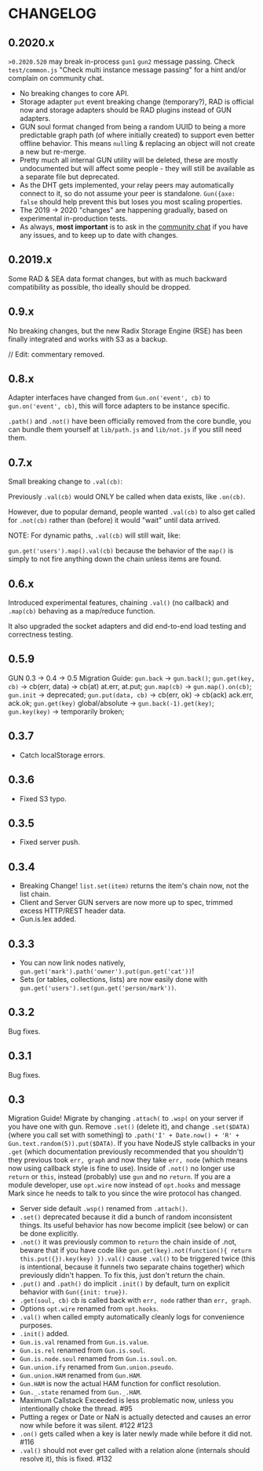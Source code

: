 # CHANGELOG

## 0.2020.x

`>0.2020.520` may break in-process `gun1` `gun2` message passing. Check `test/common.js` "Check multi instance message passing" for a hint and/or complain on community chat. 

 - No breaking changes to core API.
 - Storage adapter `put` event breaking change (temporary?), RAD is official now and storage adapters should be RAD plugins instead of GUN adapters.
 - GUN soul format changed from being a random UUID to being a more predictable graph path (of where initially created) to support even better offline behavior. This means `null`ing & replacing an object will not create a new but re-merge.
 - Pretty much all internal GUN utility will be deleted, these are mostly undocumented but will affect some people - they will still be available as a separate file but deprecated.
 - As the DHT gets implemented, your relay peers may automatically connect to it, so do not assume your peer is standalone. `Gun({axe: false` should help prevent this but loses you most scaling properties.
 - The 2019 -> 2020 "changes" are happening gradually, based on experimental in-production tests.
 - As always, **most important** is to ask in the [community chat](http://chat.gun.eco) if you have any issues, and to keep up to date with changes.

## 0.2019.x

Some RAD & SEA data format changes, but with as much backward compatibility as possible, tho ideally should be dropped.

## 0.9.x

No breaking changes, but the new Radix Storage Engine (RSE) has been finally integrated and works with S3 as a backup.

// Edit: commentary removed.

## 0.8.x

Adapter interfaces have changed from `Gun.on('event', cb)` to `gun.on('event', cb)`, this will force adapters to be instance specific.

`.path()` and `.not()` have been officially removed from the core bundle, you can bundle them yourself at `lib/path.js` and `lib/not.js` if you still need them.

## 0.7.x

Small breaking change to `.val(cb)`:

Previously `.val(cb)` would ONLY be called when data exists, like `.on(cb)`.

However, due to popular demand, people wanted `.val(cb)` to also get called for `.not(cb)` rather than (before) it would "wait" until data arrived.

NOTE: For dynamic paths, `.val(cb)` will still wait, like:

`gun.get('users').map().val(cb)` because the behavior of the `map()` is simply to not fire anything down the chain unless items are found.

## 0.6.x

Introduced experimental features, chaining `.val()` (no callback) and `.map(cb)` behaving as a map/reduce function.

It also upgraded the socket adapters and did end-to-end load testing and correctness testing.

## 0.5.9

GUN 0.3 -> 0.4 -> 0.5 Migration Guide:
`gun.back` -> `gun.back()`;
`gun.get(key, cb)` -> cb(err, data) -> cb(at) at.err, at.put;
`gun.map(cb)` -> `gun.map().on(cb)`;
`gun.init` -> deprecated;
`gun.put(data, cb)` -> cb(err, ok) -> cb(ack) ack.err, ack.ok;
`gun.get(key)` global/absolute -> `gun.back(-1).get(key)`;
`gun.key(key)` -> temporarily broken;

## 0.3.7

 - Catch localStorage errors.

## 0.3.6

 - Fixed S3 typo.

## 0.3.5

 - Fixed server push.

## 0.3.4

 - Breaking Change! `list.set(item)` returns the item's chain now, not the list chain.
 - Client and Server GUN servers are now more up to spec, trimmed excess HTTP/REST header data.
 - Gun.is.lex added.

## 0.3.3

- You can now link nodes natively, `gun.get('mark').path('owner').put(gun.get('cat'))`!
- Sets (or tables, collections, lists) are now easily done with `gun.get('users').set(gun.get('person/mark'))`.

## 0.3.2

Bug fixes.

## 0.3.1

Bug fixes.

## 0.3

Migration Guide! Migrate by changing `.attach(` to `.wsp(` on your server if you have one with gun. Remove `.set()` (delete it), and change `.set($DATA)` (where you call set with something) to `.path('I' + Date.now() + 'R' + Gun.text.random(5)).put($DATA)`. If you have NodeJS style callbacks in your `.get` (which documentation previously recommended that you shouldn't) they previous took `err, graph` and now they take `err, node` (which means now using callback style is fine to use). Inside of `.not()` no longer use `return` or `this`, instead (probably) use `gun` and no `return`. If you are a module developer, use `opt.wire` now instead of `opt.hooks` and message Mark since he needs to talk to you since the wire protocol has changed.

- Server side default `.wsp()` renamed from `.attach()`.
- `.set()` deprecated because it did a bunch of random inconsistent things. Its useful behavior has now become implicit (see below) or can be done explicitly.
- `.not()` it was previously common to `return` the chain inside of .not, beware that if you have code like `gun.get(key).not(function(){ return this.put({}).key(key) }).val()` cause `.val()` to be triggered twice (this is intentional, because it funnels two separate chains together) which previously didn't happen. To fix this, just don't return the chain.
- `.put()` and `.path()` do implicit `.init()` by default, turn on explicit behavior with `Gun({init: true})`.
- `.get(soul, cb)` cb is called back with `err, node` rather than `err, graph`.
- Options `opt.wire` renamed from `opt.hooks`.
- `.val()` when called empty automatically cleanly logs for convenience purposes.
- `.init()` added.
- `Gun.is.val` renamed from `Gun.is.value`.
- `Gun.is.rel` renamed from `Gun.is.soul`.
- `Gun.is.node.soul` renamed from `Gun.is.soul.on`.
- `Gun.union.ify` renamed from `Gun.union.pseudo`.
- `Gun.union.HAM` renamed from `Gun.HAM`.
- `Gun.HAM` is now the actual HAM function for conflict resolution.
- `Gun._.state` renamed from `Gun._.HAM`.
- Maximum Callstack Exceeded is less problematic now, unless you intentionally choke the thread. #95
- Putting a regex or Date or NaN is actually detected and causes an error now while before it was silent. #122 #123
- `.on()` gets called when a key is later newly made while before it did not. #116
- `.val()` should not ever get called with a relation alone (internals should resolve it), this is fixed. #132
